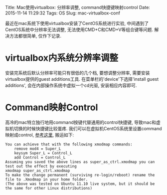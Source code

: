 Title: Mac使用virtualbox: 分辨率调整, command快捷键映射control
Date: 2015-11-14 11:29:32
Tags: OS
Slug: mac-virtualbox-conf

最近在mac系统下使用virtualbox安装了CentOS系统进行实验, 中间遇到了CentOS系统中分辨率无法调整, 无法使用CMD+C和CMD+V等组合键等问题. 解决方法都很简单, 仅作下记录.

<!-- PELICAN_END_SUMMARY -->

# virtualbox内系统分辨率调整

安装完系统后默认分辨率可能只有很低的几个档, 要想调整分辨率, 需要安装virtualbox提供的guest additions工具. 在菜单栏的'device'下选择'install guest additions', 会在内部操作系统中虚拟一个cd光驱, 安装相应内容即可.

# Command映射Control

高冷的mac特立独行地用command按键代替通用的control快捷键, 导致mac和虚拟机切换的时候快捷键比较蛋疼. 我们可以在虚拟机CentOS系统里设置command映射成control, [参考这里](http://superuser.com/questions/385748/binding-superc-superv-to-copy-and-paste), 搬运如下:

> 
	You can achieve that with the following xmodmap commands:
    	remove mod4 = Super_L
    	keysym Super_L = Control_L
    	add Control = Control_L
	Assuming you saved the above lines as super_as_ctrl.xmodmap you can test out the effect by executing
	xmodmap super_as_ctrl.xmodmap
	To make the change permanent (surviving re-login/reboot) rename the file to .Xmodmap in your home folder.
	(The above was tested on Ubuntu 11.10 live system, but it should be the same for other Linux distributions)
